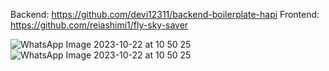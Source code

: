 Backend: https://github.com/devi12311/backend-boilerplate-hapi
Frontend: https://github.com/reiashimi1/fly-sky-saver

![WhatsApp Image 2023-10-22 at 10 50 25](https://github.com/reiashimi1/junction-projects/assets/102973684/966104ac-8d45-473a-ace3-4e23b322173a)
![WhatsApp Image 2023-10-22 at 10 50 25](https://github.com/reiashimi1/junction-projects/assets/102973684/c914f7f2-4411-4ae6-be8e-bb0083f87ce3)
